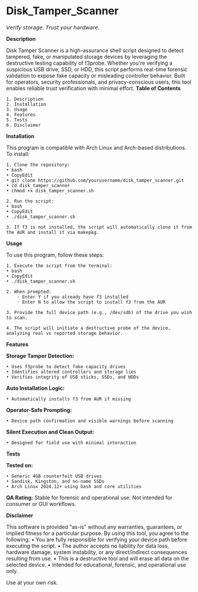 # Disk_Tamper_Scanner
𝘝𝘦𝘳𝘪𝘧𝘺 𝘴𝘵𝘰𝘳𝘢𝘨𝘦. 𝘛𝘳𝘶𝘴𝘵 𝘺𝘰𝘶𝘳 𝘩𝘢𝘳𝘥𝘸𝘢𝘳𝘦.

**Description**

Disk Tamper Scanner is a high-assurance shell script designed to detect tampered, fake, or manipulated storage devices by leveraging the destructive testing capability of f3probe. Whether you're verifying a suspicious USB drive, SSD, or HDD, this script performs real-time forensic validation to expose fake capacity or misleading controller behavior. Built for operators, security professionals, and privacy-conscious users, this tool enables reliable trust verification with minimal effort.
**Table of Contents**

    1. Description
    2. Installation
    3. Usage
    4. Features
    5. Tests
    6. Disclaimer
    
**Installation**

This program is compatible with Arch Linux and Arch-based distributions.
To install:

    1. Clone the repository:
    • bash
    • CopyEdit
    • git clone https://github.com/yourusername/disk_tamper_scanner.git
    • cd disk_tamper_scanner
    • chmod +x disk_tamper_scanner.sh
    
    2. Run the script:
    • bash
    • CopyEdit
    • ./disk_tamper_scanner.sh
    
    3. If f3 is not installed, the script will automatically clone it from the AUR and install it via makepkg.
    
**Usage**

To use this program, follow these steps:

    1. Execute the script from the terminal:
    • bash
    • CopyEdit
    • ./disk_tamper_scanner.sh
    
    2. When prompted:
        ◦ Enter Y if you already have f3 installed
        ◦ Enter N to allow the script to install f3 from the AUR
        
    3. Provide the full device path (e.g., /dev/sdb) of the drive you wish to scan.
    
    4. The script will initiate a destructive probe of the device, analyzing real vs reported storage behavior.
    
**Features**

**Storage Tamper Detection:**

    • Uses f3probe to detect fake capacity drives
    • Identifies altered controllers and storage lies
    • Verifies integrity of USB sticks, SSDs, and HDDs
    
**Auto Installation Logic:**

    • Automatically installs f3 from AUR if missing
    
**Operator-Safe Prompting:**

    • Device path confirmation and visible warnings before scanning
    
**Silent Execution and Clean Output:**

    • Designed for field use with minimal interaction
    
**Tests**

**Tested on:**

    • Generic 4GB counterfeit USB drives
    • Sandisk, Kingston, and no-name SSDs
    • Arch Linux 2024.12+ using bash and core utilities
    
**QA Rating:** Stable for forensic and operational use. Not intended for consumer or GUI workflows.

**Disclaimer**

This software is provided "as-is" without any warranties, guarantees, or implied fitness for a particular purpose.
By using this tool, you agree to the following:
    • You are fully responsible for verifying your device path before executing the script.
    • The author accepts no liability for data loss, hardware damage, system instability, or any direct/indirect consequences resulting from use.
    • This is a destructive tool and will erase all data on the selected device.
    • Intended for educational, forensic, and operational use only.
    
Use at your own risk.
